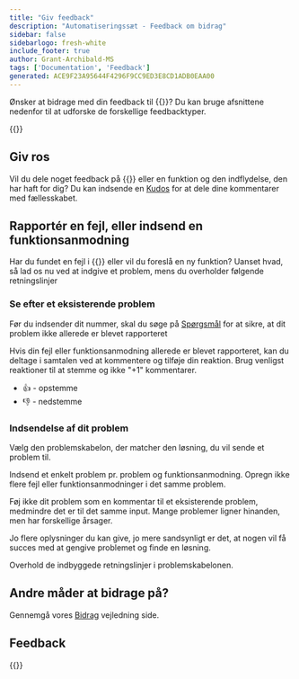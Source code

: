 ```yaml
---
title: "Giv feedback"
description: "Automatiseringssæt - Feedback om bidrag"
sidebar: false
sidebarlogo: fresh-white
include_footer: true
author: Grant-Archibald-MS
tags: ['Documentation', 'Feedback']
generated: ACE9F23A95644F4296F9CC9ED3E8CD1ADB0EAA00
---
```


Ønsker at bidrage med din feedback til {{<product-name>}}? Du kan bruge afsnittene nedenfor til at udforske de forskellige feedbacktyper.

{{<toc>}}

## Giv ros

Vil du dele noget feedback på {{<product-name>}} eller en funktion og den indflydelse, den har haft for dig? Du kan indsende en [Kudos](https://github.com/microsoft/powercat-automation-kit/issues/new?assignees=&labels=automation-kit%2Ckudos&template=4-automation-kit-kudos.yml&title=%5BAutomation+Kit+-+Kudos%5D+Your+summary) for at dele dine kommentarer med fællesskabet.

## Rapportér en fejl, eller indsend en funktionsanmodning

Har du fundet en fejl i {{<product-name>}} eller vil du foreslå en ny funktion? Uanset hvad, så lad os nu ved at indgive et problem, mens du overholder følgende retningslinjer

### Se efter et eksisterende problem

Før du indsender dit nummer, skal du søge på [Spørgsmål](https://github.com/microsoft/automation-kit/issues) for at sikre, at dit problem ikke allerede er blevet rapporteret

Hvis din fejl eller funktionsanmodning allerede er blevet rapporteret, kan du deltage i samtalen ved at kommentere og tilføje din reaktion. Brug venligst reaktioner til at stemme og ikke "+1" kommentarer.

- 👍 - opstemme
- 👎 - nedstemme

### Indsendelse af dit problem

Vælg den problemskabelon, der matcher den løsning, du vil sende et problem til.

Indsend et enkelt problem pr. problem og funktionsanmodning. Opregn ikke flere fejl eller funktionsanmodninger i det samme problem.

Føj ikke dit problem som en kommentar til et eksisterende problem, medmindre det er til det samme input. Mange problemer ligner hinanden, men har forskellige årsager.

Jo flere oplysninger du kan give, jo mere sandsynligt er det, at nogen vil få succes med at gengive problemet og finde en løsning.

Overhold de indbyggede retningslinjer i problemskabelonen.

## Andre måder at bidrage på?

Gennemgå vores [Bidrag](/da/contribution) vejledning side.

## Feedback

{{<questions name="/content/da/contribution/feedback.json" completed="Tak, fordi du gav feedback" showNavigationButtons="false" locale="da">}}

